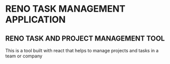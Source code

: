 
# RENO TASK MANAGEMENT APPLICATION
## RENO TASK AND PROJECT MANAGEMENT TOOL
This is a tool built with react that helps to manage projects and tasks in a team or company
